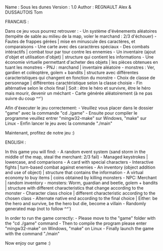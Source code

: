 Name : Sous les dunes
Version : 1.0
Author : REGNAULT Alex & DUSSAUTOIS Tom


FRANCAIS :

Dans ce jeu vous pourrez retrouver : 
    - Un système d'évènements aléatoires (tempête de sable au milieu de la map, voler le marchand : 2/3 d'échouer)
    - Fautes de frappes gérées | mise en minuscule des caractères, et comparaisons
    - Une carte avec des caractères spéciaux
    - Des combats intéractifs | combat tour par tour contre les ennemies
    - Un inventaire (ajout d'objet et utilisation d'objet) | structure qui contient les informations
    - Une économie virtuelle permettant d'acheter des objets | les pièces obtenues en tuant les monstres
    - PNJ : marchand | inventaire aléatoire
    - monstres : Ver, gardien et coléoptère, golem + bandits | structure avec différentes caracteristiques qui changent en fonction du monstre
    - Choix de classe de personnage | différentes caractéristique selon la classe choisie
    - Fin altérnative selon le choix final | Soit : être le héro et survivre, être le héro mais mourir, devenir un méchant
    - Carte générée aléatoirement (à ne pas suivre du coup ^^')


Afin d'éxecuter le jeu correctement:
    - Veuillez vous placer dans le dossier "game" avec la commande "cd ./game"
    - Ensuite pour compiler le programme veuillez entrer "mingw32-make" sur Windows, "make" sur Linux 
    - Enfin lancer le jeu avec la commande "./main"

Maintenant, profitez de notre jeu :)


ENGLISH : 

In this game you will find: 
    - A random event system (sand storm in the middle of the map, steal the merchant: 2/3 fail)
    - Managed keystrokes | lowercase, and comparisons
    - A card with special characters
    - Interactive fights | turn-based combat against enemies
    - An inventory (object addition and use of object) | structure that contains the information
    - A virtual economy to buy items | coins obtained by killing monsters
    - NPC: Merchant | random inventory
    - monsters: Worm, guardian and beetle, golem + bandits | structure with different characteristics that change according to the monster
    - Character class choice | different characteristic according to the chosen class
    - Alternate native end according to the final choice | Either: be the hero and survive, be the hero but die, become a villain
    - Randomly generated map (not to follow ^^')

In order to run the game correctly:
    - Please move to the "game" folder with the "cd ./game" command
    - Then to compile the program please enter "mingw32-make" on Windows, "make" on Linux
    - Finally launch the game with the command "./main"

Now enjoy our game :)

